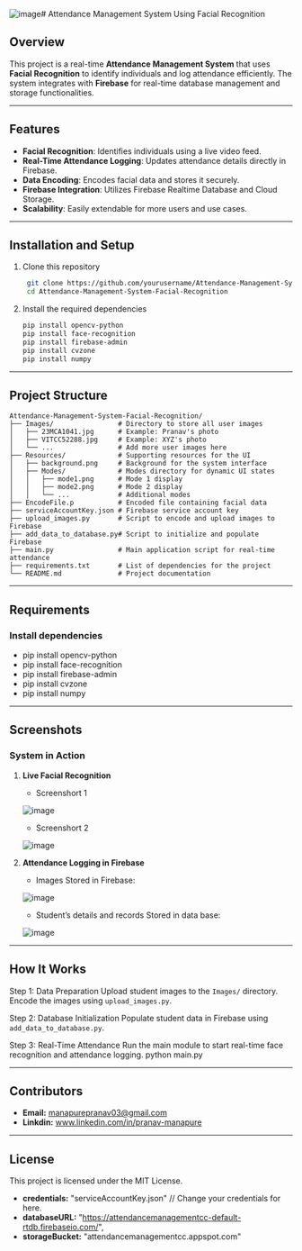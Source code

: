 ![image](https://github.com/user-attachments/assets/6e739315-5c3e-4e8b-8adb-a470902fccef)# Attendance Management System Using Facial Recognition

## Overview
This project is a real-time **Attendance Management System** that uses **Facial Recognition** to identify individuals and log attendance efficiently. The system integrates with **Firebase** for real-time database management and storage functionalities.

---

## Features
- **Facial Recognition**: Identifies individuals using a live video feed.
- **Real-Time Attendance Logging**: Updates attendance details directly in Firebase.
- **Data Encoding**: Encodes facial data and stores it securely.
- **Firebase Integration**: Utilizes Firebase Realtime Database and Cloud Storage.
- **Scalability**: Easily extendable for more users and use cases.

---

## Installation and Setup

   1. Clone this repository
        ```bash
         git clone https://github.com/yourusername/Attendance-Management-System-Facial-Recognition.git
         cd Attendance-Management-System-Facial-Recognition

   2. Install the required dependencies
         ```bash
         pip install opencv-python
         pip install face-recognition
         pip install firebase-admin
         pip install cvzone
         pip install numpy


---

## Project Structure

```plaintext
Attendance-Management-System-Facial-Recognition/
├── Images/                # Directory to store all user images
│   ├── 23MCA1041.jpg      # Example: Pranav's photo
│   ├── VITCC52288.jpg     # Example: XYZ's photo
│   └── ...                # Add more user images here
├── Resources/             # Supporting resources for the UI
│   ├── background.png     # Background for the system interface
│   ├── Modes/             # Modes directory for dynamic UI states
│   │   ├── mode1.png      # Mode 1 display
│   │   ├── mode2.png      # Mode 2 display
│   │   └── ...            # Additional modes
├── EncodeFile.p           # Encoded file containing facial data
├── serviceAccountKey.json # Firebase service account key
├── upload_images.py       # Script to encode and upload images to Firebase
├── add_data_to_database.py# Script to initialize and populate Firebase
├── main.py                # Main application script for real-time attendance
├── requirements.txt       # List of dependencies for the project
└── README.md              # Project documentation
```

---

## Requirements

   ### Install dependencies
   - pip install opencv-python
   - pip install face-recognition
   - pip install firebase-admin
   - pip install cvzone
   - pip install numpy


---

## Screenshots

### System in Action

1. **Live Facial Recognition**
   - Screenshort 1

   ![image](https://github.com/user-attachments/assets/112da583-0084-4612-aadb-c8a5ed748222)

   - Screenshort 2

   ![image](https://github.com/user-attachments/assets/bf9239d9-0ef7-431c-8179-91941572bbd6)

1. **Attendance Logging in Firebase**
   - Images Stored in Firebase:
   
   ![image](https://github.com/user-attachments/assets/3476eb3f-0d4f-4169-808f-2e1a821b6f9b)

   - Student’s details and records Stored in data base:

   ![image](https://github.com/user-attachments/assets/eaa93f0e-0141-49f6-bf24-1e3166a3279a)
   
---

## How It Works

Step 1: Data Preparation
Upload student images to the `Images/` directory.
Encode the images using `upload_images.py`.

Step 2: Database Initialization
Populate student data in Firebase using `add_data_to_database.py`.

Step 3: Real-Time Attendance
Run the main module to start real-time face recognition and attendance logging.
python main.py


---

## Contributors
- **Email:** [manapurepranav03@gmail.com](mailto:manapurepranav03@gmail.com)
- **Linkdin:** www.linkedin.com/in/pranav-manapure
  
---

## License
This project is licensed under the MIT License.



- **credentials:** "serviceAccountKey.json" // Change your credentials for here.
- **databaseURL:** "https://attendancemanagementcc-default-rtdb.firebaseio.com/",
- **storageBucket:** "attendancemanagementcc.appspot.com"
